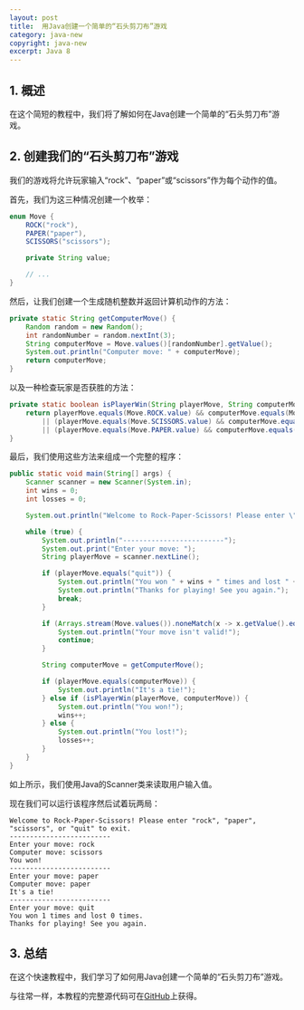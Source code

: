 ```yaml
---
layout: post
title:  用Java创建一个简单的“石头剪刀布”游戏
category: java-new
copyright: java-new
excerpt: Java 8
---
```


## 1. 概述

在这个简短的教程中，我们将了解如何在Java创建一个简单的“石头剪刀布”游戏。

## 2. 创建我们的“石头剪刀布”游戏

我们的游戏将允许玩家输入“rock”、“paper”或“scissors”作为每个动作的值。

首先，我们为这三种情况创建一个枚举：

```java
enum Move {
    ROCK("rock"),
    PAPER("paper"),
    SCISSORS("scissors");

    private String value;

    // ...
}
```

然后，让我们创建一个生成随机整数并返回计算机动作的方法：

```java
private static String getComputerMove() {
    Random random = new Random();
    int randomNumber = random.nextInt(3);
    String computerMove = Move.values()[randomNumber].getValue();
    System.out.println("Computer move: " + computerMove);
    return computerMove;
}
```

以及一种检查玩家是否获胜的方法：

```java
private static boolean isPlayerWin(String playerMove, String computerMove) {
	return playerMove.equals(Move.ROCK.value) && computerMove.equals(Move.SCISSORS.value)
	    || (playerMove.equals(Move.SCISSORS.value) && computerMove.equals(Move.PAPER.value))
	    || (playerMove.equals(Move.PAPER.value) && computerMove.equals(Move.ROCK.value));
}
```

最后，我们使用这些方法来组成一个完整的程序：

```java
public static void main(String[] args) {
	Scanner scanner = new Scanner(System.in);
	int wins = 0;
	int losses = 0;

	System.out.println("Welcome to Rock-Paper-Scissors! Please enter \"rock\", \"paper\", \"scissors\", or \"quit\" to exit.");

	while (true) {
		System.out.println("-------------------------");
		System.out.print("Enter your move: ");
		String playerMove = scanner.nextLine();

		if (playerMove.equals("quit")) {
			System.out.println("You won " + wins + " times and lost " + losses + " times.");
			System.out.println("Thanks for playing! See you again.");
			break;
		}

		if (Arrays.stream(Move.values()).noneMatch(x -> x.getValue().equals(playerMove))) {
			System.out.println("Your move isn't valid!");
			continue;
		}

		String computerMove = getComputerMove();

		if (playerMove.equals(computerMove)) {
			System.out.println("It's a tie!");
		} else if (isPlayerWin(playerMove, computerMove)) {
			System.out.println("You won!");
			wins++;
		} else {
			System.out.println("You lost!");
			losses++;
		}
	}
}
```

如上所示，我们使用Java的Scanner类来读取用户输入值。

现在我们可以运行该程序然后试着玩两局：

```shell
Welcome to Rock-Paper-Scissors! Please enter "rock", "paper", "scissors", or "quit" to exit.
-------------------------
Enter your move: rock
Computer move: scissors
You won!
-------------------------
Enter your move: paper
Computer move: paper
It's a tie!
-------------------------
Enter your move: quit
You won 1 times and lost 0 times.
Thanks for playing! See you again.
```

## 3. 总结

在这个快速教程中，我们学习了如何用Java创建一个简单的“石头剪刀布”游戏。

与往常一样，本教程的完整源代码可在[GitHub](https://github.com/tuyucheng7/taketoday-tutorial4j/tree/master/java-core-modules/java-8-2)上获得。